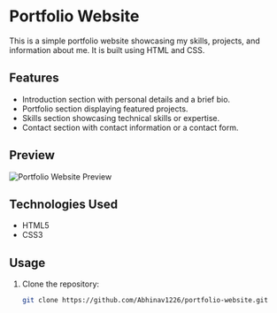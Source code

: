 
# Portfolio Website

This is a simple portfolio website showcasing my skills, projects, and information about me. It is built using HTML and CSS.

## Features

- Introduction section with personal details and a brief bio.
- Portfolio section displaying featured projects.
- Skills section showcasing technical skills or expertise.
- Contact section with contact information or a contact form.

## Preview

![Portfolio Website Preview](portfolio-preview.png)

## Technologies Used

- HTML5
- CSS3

## Usage

1. Clone the repository:

   ```bash
   git clone https://github.com/Abhinav1226/portfolio-website.git
